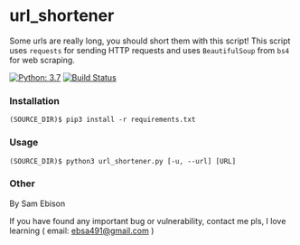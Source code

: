 # url_shortener

Some urls are really long, you should short them with this script!
This script uses `requests` for sending HTTP requests and
uses `BeautifulSoup` from `bs4` for web scraping.

[![Python: 3.7](https://img.shields.io/badge/python-3.7-blue)](https://www.python.org/)
[![Build Status](https://img.shields.io/badge/build-passing-success)](https://github.com/ebsa491)

### Installation

```shell
(SOURCE_DIR)$ pip3 install -r requirements.txt
```

### Usage

```shell
(SOURCE_DIR)$ python3 url_shortener.py [-u, --url] [URL]
```

### Other

By Sam Ebison

If you have found any important bug or vulnerability,
contact me pls, I love learning ( email: ebsa491@gmail.com )

